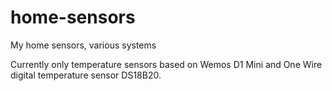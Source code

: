 # home-sensors
My home sensors, various systems

Currently only temperature sensors based on Wemos D1 Mini and One Wire digital temperature sensor DS18B20.
